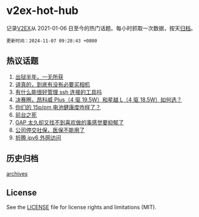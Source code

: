 # v2ex-hot-hub

 记录[V2EX](https://www.v2ex.com/)从 2021-01-06 日至今的热门话题。每小时抓取一次数据，按天[归档](archives)。

`更新时间：2024-11-07 09:28:43 +0800`

## 热议话题

1. [出狱半年，一无所获](https://www.v2ex.com/t/1087052)
1. [讲真的，到底有没有必要买相机](https://www.v2ex.com/t/1087114)
1. [有什么能很好管理 ssh 连接的工具吗](https://www.v2ex.com/t/1087070)
1. [决赛圈，昂科威 Plus（4 驱 19.5W）和星越 L（4 驱 18.5W）如何选？](https://www.v2ex.com/t/1087017)
1. [你们的 15p/pm 电池健康度咋样了？](https://www.v2ex.com/t/1087139)
1. [前台之死](https://www.v2ex.com/t/1087093)
1. [GAP 太久却又找不到喜欢做的事感觉要抑郁了](https://www.v2ex.com/t/1087051)
1. [公司停交社保，医保不能用了](https://www.v2ex.com/t/1087064)
1. [折腾 ipv6 外网访问](https://www.v2ex.com/t/1087038)

## 历史归档

[archives](archives)

## License

See the [LICENSE](LICENSE) file for license rights and limitations (MIT).
